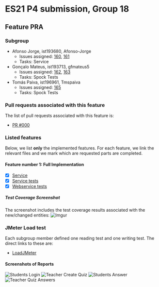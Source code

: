 # ES21 P4 submission, Group 18

## Feature PRA

### Subgroup

 - Afonso Jorge, ist193680, Afonso-Jorge
   + Issues assigned: [160](https://github.com/tecnico-softeng/es21-g18/projects/7#card-61065418), [161](https://github.com/tecnico-softeng/es21-g18/projects/7#card-61039502)
   + Tasks: Service
 - Gonçalo Mateus, ist193713, gfmateus5
   + Issues assigned: [162](https://github.com/tecnico-softeng/es21-g18/projects/7#card-61039515), [163](https://github.com/tecnico-softeng/es21-g18/projects/7#card-61039548)
   + Tasks: Spock Tests
 - Tomás Paiva, ist196961, Tmspaiva
   + Issues assigned: [165](https://github.com/tecnico-softeng/es21-g18/projects/7#card-61039588)
   + Tasks: Spock Tests


### Pull requests associated with this feature

The list of pull requests associated with this feature is:

 - [PR #000](https://github.com)



### Listed features

Below, we list **only** the implemented features. For each feature, we link the relevant files and we mark which are requested parts are completed.

#### Feature number 1: Full Implementation

 - [x] [Service](https://github.com/tecnico-softeng/es21-g18/tree/pra/backend/src/main/java/pt/ulisboa/tecnico/socialsoftware/tutor)
 - [x] [Service tests](https://github.com/tecnico-softeng/es21-g18/tree/pra/backend/src/test/groovy/pt/ulisboa/tecnico/socialsoftware/tutor/answer/service)
 - [x] [Webservice tests](https://github.com/tecnico-softeng/es21-g18/blob/pra/backend/src/test/groovy/pt/ulisboa/tecnico/socialsoftware/tutor/impexp/service/ImportExportOpenAnswerAnswersTest.groovy)
   
##### Test Coverage Screenshot

The screenshot includes the test coverage results associated with the new/changed entities:
![Imgur](https://i.imgur.com/AEY7EYZ.png)


### JMeter Load test

Each subgroup member defined one reading test and one writing test. The direct links to these are:

- [LoadJMeter](https://github.com/tecnico-softeng/es21-g18/blob/pra/backend/jmeter/answer/quiz-answer-open-answer.jmx)


#### Screenshots of Reports

![Students Login](https://i.imgur.com/kvZKylJ.png)
![Teacher Create Quiz](https://i.imgur.com/0X5ricf.png)
![Students Answer](https://i.imgur.com/XWTyAw5.png)
![Teacher Quiz Answers](https://i.imgur.com/rqKvqJp.png)
